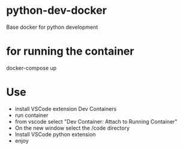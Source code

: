 # python-dev-docker
Base docker for python development

# for running the container
docker-compose up

# Use
- install VSCode extension Dev Containers
- run container
- from vscode select "Dev Container: Attach to Running Container"
- On the new window select the /code directory
- Install VSCode python extension
- enjoy